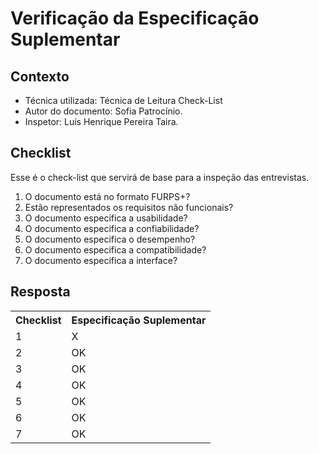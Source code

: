 # Verificação da Especificação Suplementar


## Contexto
- Técnica utilizada: Técnica de Leitura Check-List
- Autor do documento: Sofia Patrocínio.
- Inspetor: Luís Henrique Pereira Taira.


## Checklist
Esse é o check-list que servirá de base para a inspeção das entrevistas.
<br>

1. O documento está no formato FURPS+?
2. Estão representados os requisitos não funcionais?
3. O documento especifica a usabilidade?
4. O documento especifica a confiabilidade?
5. O documento especifica o desempenho?
6. O documento especifica a compatibilidade?
7. O documento especifica a interface?

## Resposta

<table class="checklist">
	<tr>
		<th class="checklist_header">Checklist</th>
		<th>Especificação Suplementar</th>
	</tr>
	<tr>
		<td>1</td>
        <td>X</td>
	</tr>
    <tr>
		<td>2</td>
        <td>OK</td>
	</tr>
    <tr>
		<td>3</td>
        <td>OK</td>
	</tr>
    <tr>
		<td>4</td>
        <td>OK</td>
	</tr>
    <tr>
		<td>5</td>
        <td>OK</td>
	</tr>
    <tr>
		<td>6</td>
        <td>OK</td>
	</tr>
    <tr>
		<td>7</td>
        <td>OK</td>
	</tr>
</table> 
<br>